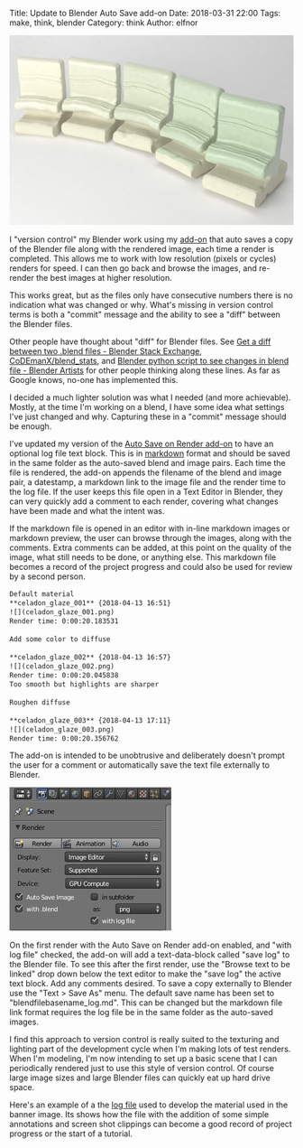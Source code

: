 Title: Update to Blender Auto Save add-on
Date: 2018-03-31 22:00
Tags: make, think, blender
Category: think
Author: elfnor


![](/images/celadon_glaze_blend_01_027.png)

I "version control" my Blender work using my [add-on](http://elfnor.com/blender-auto-save-add-on.html) that auto saves a copy of the Blender file along with the rendered image, each time a render is completed. This allows me to work with low resolution (pixels or cycles) renders for speed. I can then go back and browse the images, and re-render the best images at higher resolution.

This works great, but as the files only have consecutive numbers there is no indication what was changed or why. What's missing in version control terms is both a "commit" message and the ability to see a "diff" between the Blender files.

Other people have thought about "diff" for Blender files. See [Get a diff between two .blend files - Blender Stack Exchange](https://blender.stackexchange.com/questions/7484/get-a-diff-between-two-blend-files), [CoDEmanX/blend_stats](https://github.com/CoDEmanX/blend_stats), and [Blender python script to see changes in blend file - Blender Artists](https://blenderartists.org/forum/showthread.php?298560-Blender-python-script-to-see-changes-in-blend-files-%28patch%29) for other people thinking along these lines. As far as Google knows, no-one has implemented this.

I decided a much lighter solution was what I needed (and more achievable). Mostly, at the time I'm working on a blend, I have some idea what settings I've just changed and why. Capturing these in a "commit" message should be enough.

I've updated my version of the [Auto Save on Render add-on](https://github.com/elfnor/blender_auto_save_on_render) to have an optional log file text block. This is in [markdown](https://daringfireball.net/projects/markdown) format and should be saved in the same folder as the auto-saved blend and image pairs. Each time the file is rendered, the add-on appends the filename of the blend and image pair, a datestamp, a markdown link to the image file and the render time to the log file. If the user keeps this file open in a Text Editor in Blender, they can very quickly add a comment to each render, covering what changes have been made and what the intent was.

If the markdown file is opened in an editor with in-line markdown images or markdown preview, the user can browse through the images, along with the comments. Extra comments can be added, at this point on the quality of the image, what still needs to be done, or anything else. This markdown file becomes a record of the project progress and could also be used for review by a second person.

```
Default material  
**celadon_glaze_001** {2018-04-13 16:51}
![](celadon_glaze_001.png)
Render time: 0:00:20.183531

Add some color to diffuse

**celadon_glaze_002** {2018-04-13 16:57}
![](celadon_glaze_002.png)
Render time: 0:00:20.045838
Too smooth but highlights are sharper

Roughen diffuse

**celadon_glaze_003** {2018-04-13 17:11}
![](celadon_glaze_003.png)
Render time: 0:00:20.356762
```

The add-on is intended to be unobtrusive and deliberately doesn't prompt the user for a comment or automatically save the text file externally to Blender.

![addon screen shot](/images/auto_save_screenshot.png)

On the first render with the Auto Save on Render add-on enabled, and "with log file" checked, the add-on will add a text-data-block called "save log" to the Blender file. To see this after the first render, use the "Browse text to be linked" drop down below the text editor to make the "save log" the active text block. Add any comments desired. To save a copy externally to Blender use the "Text > Save As" menu. The default save name has been set to "blendfilebasename_log.md". This can be changed but the markdown file link format requires the log file be in the same folder as the auto-saved images.  

I find this approach to version control is really suited to the texturing and lighting part of the development cycle when I'm making lots of test renders. When I'm modeling, I'm now intending to set up a basic scene that I can periodically rendered just to use this style of version control. Of course large image sizes and large Blender files can quickly eat up hard drive space.

Here's an example of a the [log file]({filename}celadon_glaze_log.md) used to develop the material used in the banner image. Its shows how the file with the addition of some simple annotations and screen shot clippings can become a good record of project progress or the start of a tutorial.
